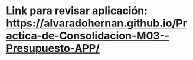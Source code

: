 # Link para revisar aplicación: https://alvaradohernan.github.io/Practica-de-Consolidacion-M03--Presupuesto-APP/
